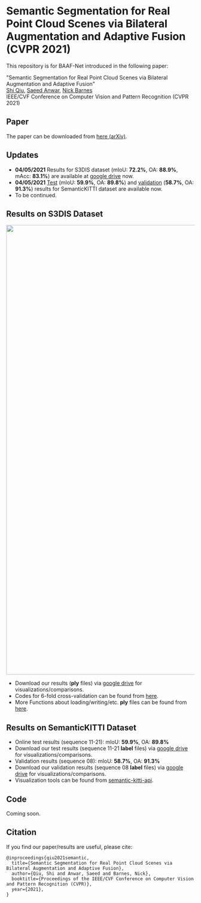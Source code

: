 # Semantic Segmentation for Real Point Cloud Scenes via Bilateral Augmentation and Adaptive Fusion (CVPR 2021)
This repository is for BAAF-Net introduced in the following paper:
 
"Semantic Segmentation for Real Point Cloud Scenes via Bilateral Augmentation and Adaptive Fusion"  
[Shi Qiu](https://shiqiu0419.github.io/), [Saeed Anwar](https://saeed-anwar.github.io/), [Nick Barnes](http://users.cecs.anu.edu.au/~nmb/)  
IEEE/CVF Conference on Computer Vision and Pattern Recognition (CVPR 2021)

## Paper
The paper can be downloaded from [here (arXiv)](https://arxiv.org/abs/2103.07074).

## Updates
* **04/05/2021** Results for S3DIS dataset (mIoU: **72.2%**, OA: **88.9%**, mAcc: **83.1%**) are available at [google drive](https://drive.google.com/file/d/1GnHhfeItJDJCM0rIFLR5H7SrWRwO37Y4/view?usp=sharing) now. 
* **04/05/2021** [Test](https://drive.google.com/file/d/1GnHhfeItJDJCM0rIFLR5H7SrWRwO37Y4/view?usp=sharing) (mIoU: **59.9%**, OA: **89.8%**) and [validation](https://drive.google.com/file/d/1grQ57rZXL34mAOmI_3IASovu_APOPMI3/view?usp=sharing) (**58.7%**, OA: **91.3%**) results for SemanticKITTI dataset are available now.
* To be continued.

## Results on S3DIS Dataset
<p align="center">
  <img width="1200" src="https://github.com/ShiQiu0419/BAAF-Net/blob/main/s3dis.png">
</p>

* Download our results (**ply** files) via [google drive](https://drive.google.com/file/d/1GnHhfeItJDJCM0rIFLR5H7SrWRwO37Y4/view?usp=sharing) for visualizations/comparisons.
* Codes for 6-fold cross-validation can be found from [here](https://github.com/QingyongHu/RandLA-Net/blob/master/utils/6_fold_cv.py).
* More Functions about loading/writing/etc. **ply** files can be found from [here](https://github.com/QingyongHu/RandLA-Net/blob/master/utils/6_fold_cv.py).

## Results on SemanticKITTI Dataset
* Online test results (sequence 11-21): mIoU: **59.9%**, OA: **89.8%**
* Download our test results (sequence 11-21 **label** files) via [google drive](https://drive.google.com/file/d/1FkyNfknwnJ2YnwUvPhMQGvJXCW--mqkK/view?usp=sharing) for visualizations/comparisons.
* Validation results (sequence 08): mIoU: **58.7%**, OA: **91.3%**
* Download our validation results (sequence 08 **label** files) via [google drive](https://drive.google.com/file/d/1grQ57rZXL34mAOmI_3IASovu_APOPMI3/view?usp=sharing) for visualizations/comparisons.
* Visualization tools can be found from [semantic-kitti-api](https://github.com/PRBonn/semantic-kitti-api).

## Code
Coming soon.

## Citation

If you find our paper/results are useful, please cite:

    @inproceedings{qiu2021semantic,
      title={Semantic Segmentation for Real Point Cloud Scenes via Bilateral Augmentation and Adaptive Fusion},
      author={Qiu, Shi and Anwar, Saeed and Barnes, Nick},
      booktitle={Proceedings of the IEEE/CVF Conference on Computer Vision and Pattern Recognition (CVPR)},
      year={2021},
    }
